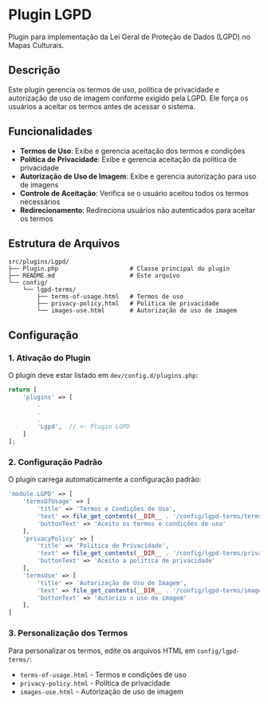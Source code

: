 # Plugin LGPD

Plugin para implementação da Lei Geral de Proteção de Dados (LGPD) no Mapas Culturais.

## Descrição

Este plugin gerencia os termos de uso, política de privacidade e autorização de uso de imagem conforme exigido pela LGPD. Ele força os usuários a aceitar os termos antes de acessar o sistema.

## Funcionalidades

- **Termos de Uso**: Exibe e gerencia aceitação dos termos e condições
- **Política de Privacidade**: Exibe e gerencia aceitação da política de privacidade  
- **Autorização de Uso de Imagem**: Exibe e gerencia autorização para uso de imagens
- **Controle de Aceitação**: Verifica se o usuário aceitou todos os termos necessários
- **Redirecionamento**: Redireciona usuários não autenticados para aceitar os termos

## Estrutura de Arquivos

```
src/plugins/Lgpd/
├── Plugin.php                    # Classe principal do plugin
├── README.md                     # Este arquivo
└── config/
    └── lgpd-terms/
        ├── terms-of-usage.html   # Termos de uso
        ├── privacy-policy.html   # Política de privacidade
        └── images-use.html       # Autorização de uso de imagem
```

## Configuração

### 1. Ativação do Plugin

O plugin deve estar listado em `dev/config.d/plugins.php`:

```php
return [
    'plugins' => [
        .
        .
        .
        'Lgpd',  // <- Plugin LGPD
    ]
];
```

### 2. Configuração Padrão

O plugin carrega automaticamente a configuração padrão:

```php
'module.LGPD' => [
    'termsOfUsage' => [
        'title' => 'Termos e Condições de Uso',
        'text' => file_get_contents(__DIR__ . '/config/lgpd-terms/terms-of-usage.html'),
        'buttonText' => 'Aceito os termos e condições de uso'
    ],
    'privacyPolicy' => [
        'title' => 'Política de Privacidade',
        'text' => file_get_contents(__DIR__ . '/config/lgpd-terms/privacy-policy.html'),
        'buttonText' => 'Aceito a política de privacidade'
    ],
    'termsUse' => [
        'title' => 'Autorização de Uso de Imagem',
        'text' => file_get_contents(__DIR__ . '/config/lgpd-terms/images-use.html'),
        'buttonText' => 'Autorizo o uso de imagem'
    ],
]
```

### 3. Personalização dos Termos

Para personalizar os termos, edite os arquivos HTML em `config/lgpd-terms/`:

- `terms-of-usage.html` - Termos e condições de uso
- `privacy-policy.html` - Política de privacidade  
- `images-use.html` - Autorização de uso de imagem